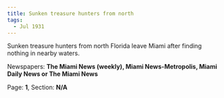 ```yaml
---  
title: Sunken treasure hunters from north  
tags:  
  - Jul 1931  
---  
```

  
Sunken treasure hunters from north Florida leave Miami after finding nothing in nearby waters.  
  
Newspapers: **The Miami News (weekly), Miami News-Metropolis, Miami Daily News or The Miami News**  
  
Page: **1**, Section: **N/A** 
